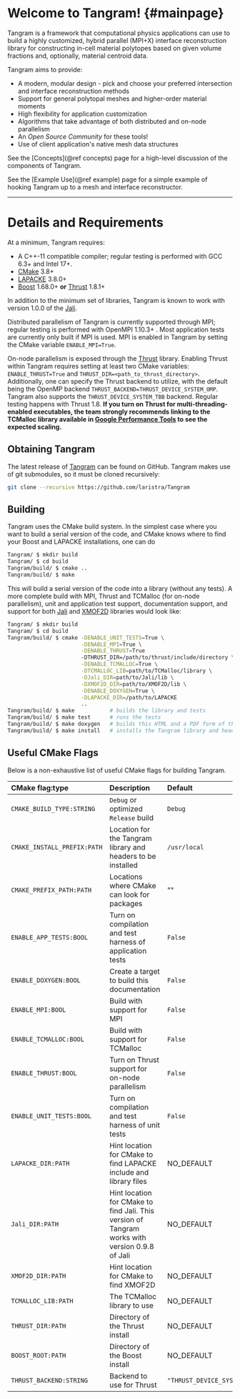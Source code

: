 # Welcome to Tangram!   {#mainpage}

Tangram is a framework that computational physics applications can use
to build a highly customized, hybrid parallel (MPI+X) interface
reconstruction library for constructing in-cell material polytopes
based on given volume fractions and, optionally, material centroid data.

Tangram aims to provide:
- A modern, modular design - pick and choose your preferred
  intersection and interface reconstruction methods
- Support for general polytopal meshes and higher-order material moments
- High flexibility for application customization
- Algorithms that take advantage of both distributed and on-node parallelism
- An _Open Source Community_ for these tools!
- Use of client application's native mesh data structures

See the [Concepts](@ref concepts) page for a high-level discussion of
the components of Tangram.

See the [Example Use](@ref example) page for a simple example of
hooking Tangram up to a mesh and interface reconstructor.

---

# Details and Requirements

At a minimum, Tangram requires:
- A C++-11 compatible compiler; regular testing is performed with GCC
  6.3+ and Intel 17+.
- [CMake](https://cmake.org) 3.8+
- [LAPACKE](https://https://github.com/Reference-LAPACK/lapack/tree/master/LAPACKE) 3.8.0+
- [Boost](https://www.boost.org) 1.68.0+ **or** [Thrust](https://thrust.github.io/) 1.8.1+

In addition to the minimum set of libraries, Tangram is known to
work with version 1.0.0 of the [Jali](https://github.com/lanl/jali).

Distributed parallelism of Tangram is currently supported through MPI;
regular testing is performed with OpenMPI 1.10.3+ . Most application
tests are currently only built if MPI is
used.  MPI is enabled in Tangram by setting the CMake variable
`ENABLE_MPI=True`.

On-node parallelism is exposed through
the [Thrust](https://thrust.github.io) library.  Enabling Thrust
within Tangram requires setting at least two CMake variables:
`ENABLE_THRUST=True` and `THRUST_DIR=<path_to_thrust_directory>`.
Additionally, one can specify the Thrust backend to utilize, with the
default being the OpenMP backend
`THRUST_BACKEND=THRUST_DEVICE_SYSTEM_OMP`.  Tangram also supports the
`THRUST_DEVICE_SYSTEM_TBB` backend.  Regular testing happens with
Thrust 1.8. **If you turn
on Thrust for multi-threading-enabled executables, the team strongly
recommends linking to the TCMalloc library available in [Google
Performance Tools](https://github.com/gperftools/gperftools) 
to see the expected scaling.**

## Obtaining Tangram

The latest release of [Tangram](https://github.com/laristra/Tangram)
can be found on GitHub.  Tangram makes use of git submodules, so it must be
cloned recursively:

```sh
git clone --recursive https://github.com/laristra/Tangram
```

## Building

Tangram uses the CMake build system.  In the simplest case where you
want to build a serial version of the code, and CMake knows where to
find your Boost and LAPACKE installations, one can do

```sh
Tangram/ $ mkdir build
Tangram/ $ cd build
Tangram/build/ $ cmake ..
Tangram/build/ $ make
```

This will build a serial version of the code into a library (without
any tests).  A more complete build with MPI, Thrust and TCMalloc (for on-node
parallelism), unit and application test support, documentation
support, and support for both [Jali](https://github.com/lanl/jali) and
[XMOF2D](https://github.com/laristra/XMOF2D) libraries would look
like:

~~~sh
Tangram/ $ mkdir build
Tangram/ $ cd build
Tangram/build/ $ cmake -DENABLE_UNIT_TESTS=True \
                       -DENABLE_MPI=True \
                       -DENABLE_THRUST=True 
                       -DTHRUST_DIR=/path/to/thrust/include/directory \
                       -DENABLE_TCMALLOC=True \
                       -DTCMALLOC_LIB=path/to/TCMalloc/library \
                       -DJali_DIR=path/to/Jali/lib \
                       -DXMOF2D_DIR=path/to/XMOF2D/lib \
                       -DENABLE_DOXYGEN=True \
                       -DLAPACKE_DIR=/path/to/LAPACKE
                       ..
Tangram/build/ $ make           # builds the library and tests
Tangram/build/ $ make test      # runs the tests
Tangram/build/ $ make doxygen   # builds this HTML and a PDF form of the documentation
Tangram/build/ $ make install   # installs the Tangram library and headers into CMAKE_INSTALL_PREFIX
~~~

## Useful CMake Flags
Below is a non-exhaustive list of useful CMake flags for building
Tangram.

| CMake flag:type | Description | Default |
|:----------|:------------|:--------|
| `CMAKE_BUILD_TYPE:STRING`| `Debug` or optimized `Release` build | `Debug` |
| `CMAKE_INSTALL_PREFIX:PATH` | Location for the Tangram library and headers to be installed | `/usr/local` |
| `CMAKE_PREFIX_PATH:PATH` | Locations where CMake can look for packages | "" |
| `ENABLE_APP_TESTS:BOOL` | Turn on compilation and test harness of application tests | `False` |
| `ENABLE_DOXYGEN:BOOL` | Create a target to build this documentation | `False` |
| `ENABLE_MPI:BOOL` | Build with support for MPI | `False` |
| `ENABLE_TCMALLOC:BOOL` | Build with support for TCMalloc | `False` |
| `ENABLE_THRUST:BOOL` | Turn on Thrust support for on-node parallelism | `False` |
| `ENABLE_UNIT_TESTS:BOOL` | Turn on compilation and test harness of unit tests | `False` |
| `LAPACKE_DIR:PATH` | Hint location for CMake to find LAPACKE include and library files | NO_DEFAULT |
| `Jali_DIR:PATH` | Hint location for CMake to find Jali.  This version of Tangram works with version 0.9.8 of Jali | NO_DEFAULT |
| `XMOF2D_DIR:PATH` | Hint location for CMake to find XMOF2D | NO_DEFAULT |
| `TCMALLOC_LIB:PATH` | The TCMalloc library to use | NO_DEFAULT |
| `THRUST_DIR:PATH` | Directory of the Thrust install | NO_DEFAULT |
| `BOOST_ROOT:PATH` | Directory of the Boost install | NO_DEFAULT |
| `THRUST_BACKEND:STRING` | Backend to use for Thrust | `"THRUST_DEVICE_SYSTEM_OMP"` |